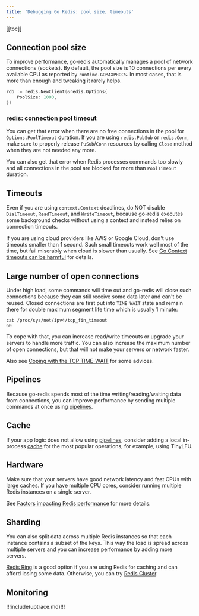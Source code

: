 ```yaml
---
title: 'Debugging Go Redis: pool size, timeouts'
---
```


<CoverImage title="Debugging Go Redis" />

[[toc]]

## Connection pool size

To improve performance, go-redis automatically manages a pool of network connections (sockets). By
default, the pool size is 10 connections per every available CPU as reported by
`runtime.GOMAXPROCS`. In most cases, that is more than enough and tweaking it rarely helps.

```go
rdb := redis.NewClient(&redis.Options{
    PoolSize: 1000,
})
```

### redis: connection pool timeout

You can get that error when there are no free connections in the pool for `Options.PoolTimeout`
duration. If you are using `redis.PubSub` or `redis.Conn`, make sure to properly release
`PuSub`/`Conn` resources by calling `Close` method when they are not needed any more.

You can also get that error when Redis processes commands too slowly and all connections in the pool
are blocked for more than `PoolTimeout` duration.

## Timeouts

Even if you are using `context.Context` deadlines, do NOT disable `DialTimeout`, `ReadTimeout`, and
`WriteTimeout`, because go-redis executes some background checks without using a context and instead
relies on connection timeouts.

If you are using cloud providers like AWS or Google Cloud, don't use timeouts smaller than 1 second.
Such small timeouts work well most of the time, but fail miserably when cloud is slower than
usually. See
[Go Context timeouts can be harmful](https://blog.uptrace.dev/posts/go-context-timeout.html) for
details.

## Large number of open connections

Under high load, some commands will time out and go-redis will close such connections because they
can still receive some data later and can't be reused. Closed connections are first put into
`TIME_WAIT` state and remain there for double maximum segment life time which is usually 1 minute:

```shell
cat /proc/sys/net/ipv4/tcp_fin_timeout
60
```

To cope with that, you can increase read/write timeouts or upgrade your servers to handle more
traffic. You can also increase the maximum number of open connections, but that will not make your
servers or network faster.

Also see
[Coping with the TCP TIME-WAIT](https://vincent.bernat.ch/en/blog/2014-tcp-time-wait-state-linux#summary)
for some advices.

## Pipelines

Because go-redis spends most of the time writing/reading/waiting data from connections, you can
improve performance by sending multiple commands at once using
[pipelines](/guide/go-redis-pipelines.html).

## Cache

If your app logic does not allow using [pipelines](#pipelines), consider adding a local in-process
[cache](/guide/go-redis-cache.html) for the most popular operations, for example, using TinyLFU.

## Hardware

Make sure that your servers have good network latency and fast CPUs with large caches. If you have
multiple CPU cores, consider running multiple Redis instances on a single server.

See
[Factors impacting Redis performance](https://redis.io/topics/benchmarks#factors-impacting-redis-performance)
for more details.

## Sharding

You can also split data across multiple Redis instances so that each instance contains a subset of
the keys. This way the load is spread across multiple servers and you can increase performance by
adding more servers.

[Redis Ring](/guide/ring.html) is a good option if you are using Redis for caching and can afford
losing some data. Otherwise, you can try [Redis Cluster](/guide/go-redis-cluster.html).

## Monitoring

!!!include(uptrace.md)!!!

